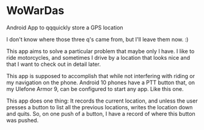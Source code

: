 # WoWarDas
Android App to qqquickly store a GPS location

I don't know where those three q's came from, but I'll leave them now. :)

This app aims to solve a particular problem that maybe only I have. I like to ride motorcycles, 
and sometimes I drive by a location that looks nice and that I want to check out in detail later.

This app is supposed to accomplish that while not interfering with riding or my navigation on the 
phone. Android 10 phones have a PTT button that, on my Ulefone Armor 9, can be configured to 
start any app. Like this one.

This app does one thing: It records the current location, and unless the user presses a button 
to list all the previous locations, writes the location down and quits. So, on one push of a button,
I have a record of where this button was pushed.
